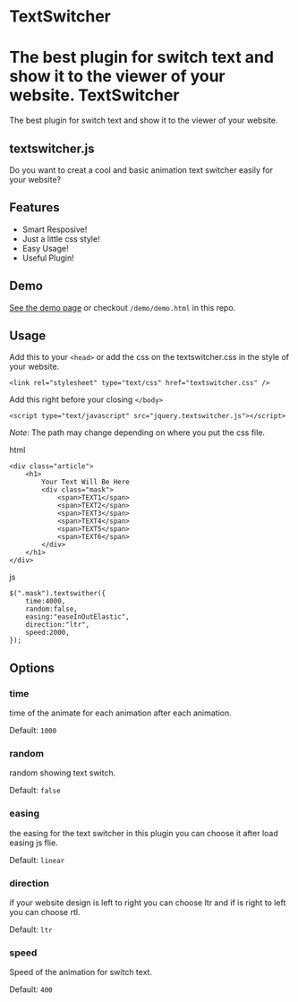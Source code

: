 TextSwitcher
============

The best plugin for switch text and show it to the viewer of your website.
TextSwitcher
============

The best plugin for switch text and show it to the viewer of your website.
## textswitcher.js

Do you want to creat a cool and basic animation text switcher easily for your website?

## Features

- Smart Resposive!
- Just a little css style!
- Easy Usage!
- Useful Plugin!

## Demo

[See the demo page](http://Ahmadrezanamani.github.io/require/textswitcher.js/) or checkout `/demo/demo.html` in this repo.

## Usage

Add this to your `<head>` or add the css on the textswitcher.css in the style of your website.
	
	<link rel="stylesheet" type="text/css" href="textswitcher.css" />

Add this right before your closing `</body>`
	
	<script type="text/javascript" src="jquery.textswitcher.js"></script>

*Note*: The path may change depending on where you put the css file.

html

	<div class="article">
		<h1>
			Your Text Will Be Here
			<div class="mask">
				<span>TEXT1</span>
				<span>TEXT2</span>
				<span>TEXT3</span>
				<span>TEXT4</span>
				<span>TEXT5</span>
				<span>TEXT6</span>
			</div>
		</h1>
    </div>

js

	$(".mask").textswither({
		time:4000,
		random:false,
		easing:"easeInOutElastic",
		direction:"ltr",
		speed:2000,
	});

## Options

### time

time of the animate for each animation after each animation.

Default: `1000`
### random

random showing text switch.

Default: `false`
### easing

the easing for the text switcher in this plugin you can choose it after load easing js flie.

Default: `linear`
### direction

if your website design is left to right you can choose ltr and if is right to left you can choose rtl.

Default: `ltr`

### speed

Speed of the animation for switch text.

Default: `400`
